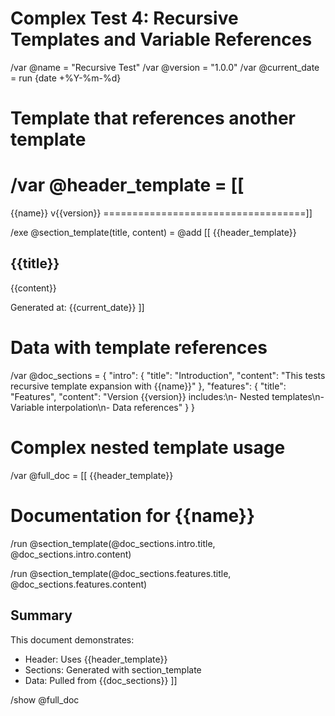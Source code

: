 # Complex Test 4: Recursive Templates and Variable References

/var @name = "Recursive Test"
/var @version = "1.0.0"
/var @current_date = run {date +%Y-%m-%d}

# Template that references another template
/var @header_template = [[
===================================
{{name}} v{{version}}
===================================]]

/exe @section_template(title, content) = @add [[
{{header_template}}

## {{title}}

{{content}}

Generated at: {{current_date}}
]]

# Data with template references
/var @doc_sections = {
  "intro": {
    "title": "Introduction",
    "content": "This tests recursive template expansion with {{name}}"
  },
  "features": {
    "title": "Features",
    "content": "Version {{version}} includes:\n- Nested templates\n- Variable interpolation\n- Data references"
  }
}

# Complex nested template usage
/var @full_doc = [[
{{header_template}}

# Documentation for {{name}}

/run @section_template(@doc_sections.intro.title, @doc_sections.intro.content)

/run @section_template(@doc_sections.features.title, @doc_sections.features.content)

## Summary

This document demonstrates:
- Header: Uses {{header_template}}
- Sections: Generated with section_template
- Data: Pulled from {{doc_sections}}
]]

/show @full_doc